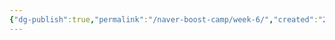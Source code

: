 ```yaml
---
{"dg-publish":true,"permalink":"/naver-boost-camp/week-6/","created":"2025-01-07T18:10:14.091+09:00","updated":"2025-01-07T18:13:07.148+09:00"}
---
```


